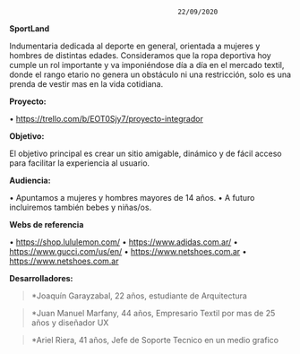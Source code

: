                                               22/09/2020

**SportLand**

Indumentaria dedicada al deporte en general, orientada a mujeres y hombres de distintas edades.
Consideramos que la ropa deportiva hoy cumple un rol importante y va imponiéndose día a día en el mercado textil, donde el rango etario no genera un obstáculo ni una restricción, solo es una prenda de vestir mas en la vida cotidiana.

**Proyecto:**

•	https://trello.com/b/EOT0Sjy7/proyecto-integrador 

**Objetivo:**

El objetivo principal es crear un sitio amigable, dinámico y de fácil acceso para facilitar la experiencia al usuario.

**Audiencia:**

•	Apuntamos a mujeres y hombres mayores de 14 años.
•	A futuro incluiremos también bebes y niñas/os.

**Webs de referencia**

•   https://shop.lululemon.com/
•   https://www.adidas.com.ar/
•   https://www.gucci.com/us/en/
•   https://www.netshoes.com.ar
•   https://www.netshoes.com.ar

**Desarrolladores:**

> *Joaquín Garayzabal, 22 años, estudiante de Arquitectura

> *Juan Manuel Marfany, 44 años, Empresario Textil por mas de 25 años y diseñador UX

> *Ariel Riera, 41 años, Jefe de Soporte Tecnico en un medio grafico

